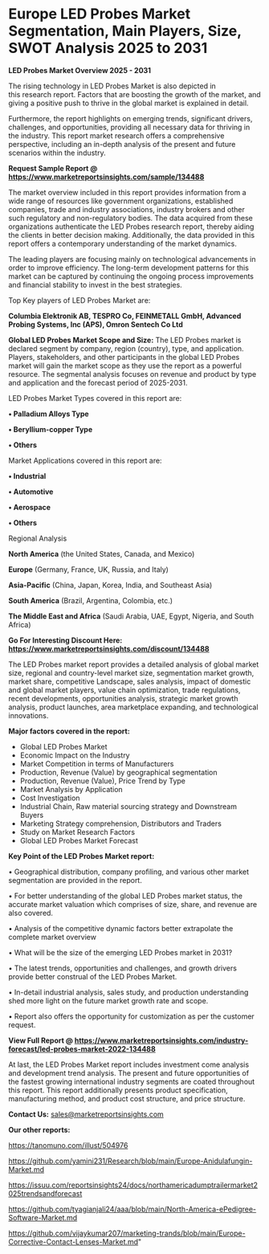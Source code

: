 # Europe LED Probes Market Segmentation, Main Players, Size, SWOT Analysis 2025 to 2031

<Strong> LED Probes Market Overview 2025 - 2031</strong>

The rising technology in LED Probes Market is also depicted in this research report. Factors that are boosting the growth of the market, and giving a positive push to thrive in the global market is explained in detail.

Furthermore, the report highlights on emerging trends, significant drivers, challenges, and opportunities, providing all necessary data for thriving in the industry. This report market research offers a comprehensive perspective, including an in-depth analysis of the present and future scenarios within the industry.

<strong>Request Sample Report @ <a href=https://www.marketreportsinsights.com/sample/134488>https://www.marketreportsinsights.com/sample/134488</a></strong>

The market overview included in this report provides information from a wide range of resources like government organizations, established companies, trade and industry associations, industry brokers and other such regulatory and non-regulatory bodies. The data acquired from these organizations authenticate the LED Probes research report, thereby aiding the clients in better decision making. Additionally, the data provided in this report offers a contemporary understanding of the market dynamics.

The leading players are focusing mainly on technological advancements in order to improve efficiency. The long-term development patterns for this market can be captured by continuing the ongoing process improvements and financial stability to invest in the best strategies.

Top Key players of LED Probes Market are:

<strong>Columbia Elektronik AB, TESPRO Co, FEINMETALL GmbH, Advanced Probing Systems, Inc (APS), Omron Sentech Co Ltd</strong>

<strong><b>Global LED Probes Market Scope and Size:</b></strong>
The LED Probes market is declared segment by company, region (country), type, and application. Players, stakeholders, and other participants in the global LED Probes market will gain the market scope as they use the report as a powerful resource. The segmental analysis focuses on revenue and product by type and application and the forecast period of 2025-2031.

LED Probes Market Types covered in this report are:

<strong>• Palladium Alloys Type

• Beryllium-copper Type

• Others</strong>

Market Applications covered in this report are:

<strong>• Industrial

• Automotive

• Aerospace

• Others</strong> 

Regional Analysis

<strong>North America</strong> (the United States, Canada, and Mexico)

<strong>Europe</strong> (Germany, France, UK, Russia, and Italy)

<strong>Asia-Pacific</strong> (China, Japan, Korea, India, and Southeast Asia)

<strong>South America</strong> (Brazil, Argentina, Colombia, etc.)

<strong>The Middle East and Africa</strong> (Saudi Arabia, UAE, Egypt, Nigeria, and South Africa)

<strong>Go For Interesting Discount Here: <a href=https://www.marketreportsinsights.com/discount/134488>https://www.marketreportsinsights.com/discount/134488</a></strong>

The LED Probes market report provides a detailed analysis of global market size, regional and country-level market size, segmentation market growth, market share, competitive Landscape, sales analysis, impact of domestic and global market players, value chain optimization, trade regulations, recent developments, opportunities analysis, strategic market growth analysis, product launches, area marketplace expanding, and technological innovations.

<strong><b>Major factors covered in the report:</b></strong>
<ul>
  <li>Global LED Probes Market </li>
  <li>Economic Impact on the Industry</li>
  <li>Market Competition in terms of Manufacturers</li>
  <li>Production, Revenue (Value) by geographical segmentation</li>
  <li>Production, Revenue (Value), Price Trend by Type</li>
  <li>Market Analysis by Application</li>
  <li>Cost Investigation</li>
  <li>Industrial Chain, Raw material sourcing strategy and Downstream Buyers</li>
  <li>Marketing Strategy comprehension, Distributors and Traders</li>
  <li>Study on Market Research Factors</li>
  <li>Global LED Probes Market Forecast</li>
</ul>

<strong><b>Key Point of the LED Probes Market report:</b></strong>

• Geographical distribution, company profiling, and various other market segmentation are provided in the report.

• For better understanding of the global LED Probes market status, the accurate market valuation which comprises of size, share, and revenue are also covered.

• Analysis of the competitive dynamic factors better extrapolate the complete market overview

• What will be the size of the emerging LED Probes market in 2031?

• The latest trends, opportunities and challenges, and growth drivers provide better construal of the LED Probes Market.

• In-detail industrial analysis, sales study, and production understanding shed more light on the future market growth rate and scope.

• Report also offers the opportunity for customization as per the customer request.

<strong><b>View Full Report @ <a href=https://www.marketreportsinsights.com/industry-forecast/led-probes-market-2022-134488>https://www.marketreportsinsights.com/industry-forecast/led-probes-market-2022-134488</a></b></strong>


At last, the LED Probes Market report includes investment come analysis and development trend analysis. The present and future opportunities of the fastest growing international industry segments are coated throughout this report. This report additionally presents product specification, manufacturing method, and product cost structure, and price structure.

<strong>Contact Us:</strong>
sales@marketreportsinsights.com

<strong>Our other reports:</strong>

<a href=https://tanomuno.com/illust/504976>https://tanomuno.com/illust/504976</a>

<a href=https://github.com/yamini231/Research/blob/main/Europe-Anidulafungin-Market.md>https://github.com/yamini231/Research/blob/main/Europe-Anidulafungin-Market.md</a>

<a href=https://issuu.com/reportsinsights24/docs/northamericadumptrailermarket2025trendsandforecast>https://issuu.com/reportsinsights24/docs/northamericadumptrailermarket2025trendsandforecast</a>

<a href=https://github.com/tyagianjali24/aaa/blob/main/North-America-ePedigree-Software-Market.md>https://github.com/tyagianjali24/aaa/blob/main/North-America-ePedigree-Software-Market.md</a>

<a href=https://github.com/vijaykumar207/marketing-trands/blob/main/Europe-Corrective-Contact-Lenses-Market.md>https://github.com/vijaykumar207/marketing-trands/blob/main/Europe-Corrective-Contact-Lenses-Market.md</a>"
